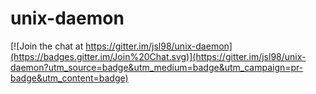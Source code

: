 # unix-daemon

[![Join the chat at https://gitter.im/jsl98/unix-daemon](https://badges.gitter.im/Join%20Chat.svg)](https://gitter.im/jsl98/unix-daemon?utm_source=badge&utm_medium=badge&utm_campaign=pr-badge&utm_content=badge)
